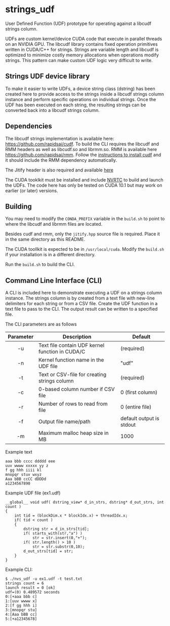 # strings_udf
User Defined Function (UDF) prototype for operating against a libcudf strings column.

UDFs are custom kernel/device CUDA code that execute in parallel threads on an NVIDIA GPU.
The libcudf library contains fixed operation primitives written in CUDA/C++ for strings.
Strings are variable length and libcudf is optimized to minimize costly memory allocations
when operations modify strings. This pattern can make custom UDF logic very difficult to write.

## Strings UDF device library

To make it easier to write UDFs, a device string class (dstring) has been created here to provide
access to the strings inside a libcudf strings column instance and perform specific operations on
individual strings. Once the UDF has been executed on each string, the resulting strings
can be converted back into a libcudf strings column.

## Dependencies
The libcudf strings implementation is available here: https://github.com/rapidsai/cudf.
To build the CLI requires the libcudf and RMM headers as well as libcudf.so and librmm.so.
RMM is available here https://github.com/rapidsai/rmm. 
Follow the [instructions to install cudf](https://github.com/rapidsai/cudf/#conda)
and it should include the RMM dependency automatically.

The Jitify header is also required and available [here](https://github.com/NVIDIA/jitify)

The CUDA tooklkit must be installed and include [NVRTC](https://docs.nvidia.com/cuda/nvrtc/index.html)
to build and launch the UDFs.
The code here has only be tested on CUDA 10.1 but may work on earlier (or later) versions.

## Building
You may need to modify the `CONDA_PREFIX` variable in the `build.sh` to point to where
the libcudf and librmm files are located.

Besides cudf and rmm, only the `jitify.hpp` source file is required.
Place it in the same directory as this README.

The CUDA toollkit is expected to be in `/usr/local/cuda`. Modify the `build.sh` if your
installation is in a different directory.

Run the `build.sh` to build the CLI.

## Command Line Interface (CLI)

A CLI is included here to demonstrate executing a UDF on a strings column instance.
The strings column is by created from a text file with new-line delimiters for each string
or from a CSV file. Create the UDF function in a text file to pass to the CLI. 
The output result can be written to a specified file.

The CLI parameters are as follows

| Parameter | Description | Default |
|:---------:| ----------- | ------- |
| -u        | Text file contain UDF kernel function in CUDA/C | (required) |
| -n        | Kernel function name in the UDF file | "udf" |
| -t        | Text or CSV-file for creating strings column | (required) |
| -c        | 0-based column number if CSV file |  0 (first column) |
| -r        | Number of rows to read from file | 0 (entire file) |
| -f        | Output file name/path | default output is stdout |
| -m        | Maximum malloc heap size in MB | 1000 |

Example text
```
aaa bbb cccc ddddd eee
uuv wwww xxxxx yy z
f gg hhh iiii kl
mnopqr stuv wxyz
Aaa bBB ccCC dDDDd
a1234567890
```
Example UDF file (ex1.udf)
```
__global__ void udf( dstring_view* d_in_strs, dstring* d_out_strs, int count )
{
    int tid = (blockDim.x * blockIdx.x) + threadIdx.x;
    if( tid < count )
    {
        dstring str = d_in_strs[tid];
        if( starts_with(str,"a") )
            str = str.insert(0,"+");
        if( str.length() > 10 )
            str = str.substr(0,10);
        d_out_strs[tid] = str;
    }
}
```
Example CLI:
```
$ ./nvs_udf -u ex1.udf -t test.txt
strings count = 6
launch result = 0 [ok]
udf=(0) 0.489572 seconds
0:[+aaa bbb c]
1:[uuv wwww x]
2:[f gg hhh i]
3:[mnopqr stu]
4:[Aaa bBB cc]
5:[+a12345678]
```
